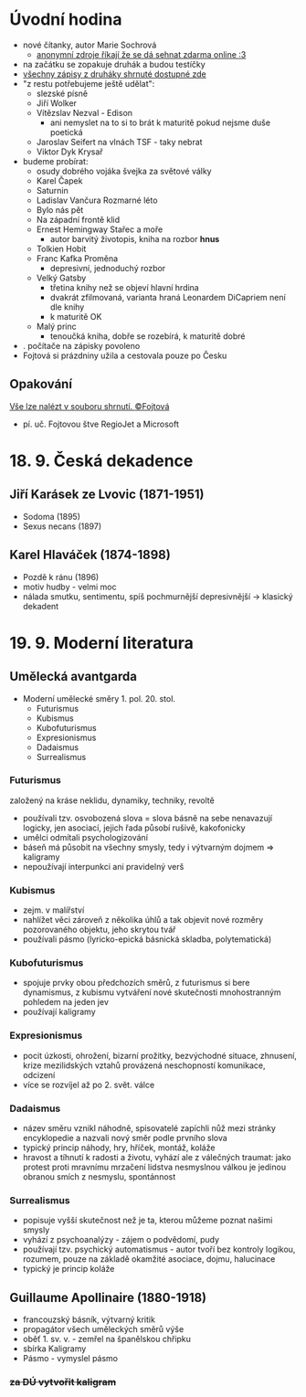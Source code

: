 # Úvodní hodina

- nové čítanky, autor Marie Sochrová
  - [anonymní zdroje říkají že se dá sehnat zdarma online :3](../files/citanka.pdf)
- na začátku se zopakuje druhák a budou testíčky
- [všechny zápisy z druháky shrnuté dostupné zde](#opakování)
- "z restu potřebujeme ještě udělat":
  - slezské písně
  - Jiří Wolker
  - Vítězslav Nezval - Edison
    - ani nemyslet na to si to brát k maturitě pokud nejsme duše poetická
  - Jaroslav Seifert na vlnách TSF - taky nebrat
  - Viktor Dyk Krysař
- budeme probírat:
  - osudy dobrého vojáka švejka za světové války
  - Karel Čapek
  - Saturnin
  - Ladislav Vančura Rozmarné léto
  - Bylo nás pět
  - Na západní frontě klid
  - Ernest Hemingway Stařec a moře
    - autor barvitý životopis, kniha na rozbor **hnus**
  - Tolkien Hobit
  - Franc Kafka Proměna
    - depresivní, jednoduchý rozbor
  - Velký Gatsby
    - třetina knihy než se objeví hlavní hrdina
    - dvakrát zfilmovaná, varianta hraná Leonardem DiCapriem není dle knihy
    - k maturitě OK
  - Malý princ
    - tenoučká kniha, dobře se rozebírá, k maturitě dobré
- . počítače na zápisky povoleno
- Fojtová si prázdniny užila a cestovala pouze po Česku

## Opakování

[Vše lze nalézt v souboru shrnutí. :copyright:Fojtová](../files/litMod.pdf)

- pí. uč. Fojtovou štve RegioJet a Microsoft

# 18. 9.  Česká dekadence

## Jiří Karásek ze Lvovic (1871-1951)

- Sodoma (1895)
- Sexus necans (1897)

## Karel Hlaváček (1874-1898)

- Pozdě k ránu (1896)
- motiv hudby - velmi moc
- nálada smutku, sentimentu, spíš pochmurnější depresivnější -> klasický dekadent

# 19. 9. Moderní literatura

## Umělecká avantgarda

- Moderní umělecké směry 1. pol. 20. stol.
  - Futurismus
  - Kubismus
  - Kubofuturismus
  - Expresionismus
  - Dadaismus
  - Surrealismus

### Futurismus

založený na kráse neklidu, dynamiky, techniky, revoltě

- používali tzv. osvobozená slova = slova básně na sebe nenavazují logicky, jen asociací, jejich řada působí rušivě, kakofonicky
- umělci odmítali psychologizování
- báseň má působit na všechny smysly, tedy i výtvarným dojmem => kaligramy
- nepoužívají interpunkci ani pravidelný verš

### Kubismus

- zejm. v malířství
- nahlížet věci zároveň z několika úhlů a tak objevit nové rozměry pozorovaného objektu, jeho skrytou tvář
- používali pásmo (lyricko-epická básnická skladba, polytematická)

### Kubofuturismus

- spojuje prvky obou předchozích směrů, z futurismus si bere dynamismus, z kubismu vytváření nové skutečnosti mnohostranným pohledem na jeden jev
- používají kaligramy

### Expresionismus

- pocit úzkosti, ohrožení, bizarní prožitky, bezvýchodné situace, zhnusení, krize mezilidských vztahů provázená neschopností komunikace, odcizení
- více se rozvíjel až po 2. svět. válce

### Dadaismus

- název směru vznikl náhodně, spisovatelé zapíchli nůž mezi stránky encyklopedie a nazvali nový směr podle prvního slova
- typický princip náhody, hry, hříček, montáž, koláže
- hravost a tíhnutí k radosti a životu, vyhází ale z válečných traumat: jako protest proti mravnímu mrzačení lidstva nesmyslnou válkou je jedinou obranou smích z nesmyslu, spontánnost

### Surrealismus

- popisuje vyšší skutečnost než je ta, kterou můžeme poznat našimi smysly
- vyhází z psychoanalýzy - zájem o podvědomí, pudy
- používají tzv. psychický automatismus - autor tvoří bez kontroly logikou, rozumem, pouze na základě okamžité asociace, dojmu, halucinace
- typický je princip koláže

## Guillaume Apollinaire (1880-1918)

- francouzský básník, výtvarný kritik
- propagátor všech uměleckých směrů výše
- oběť 1. sv. v. - zemřel na španělskou chřipku
- sbírka Kaligramy
- Pásmo - vymyslel pásmo

### ~~za DÚ vytvořit kaligram~~

